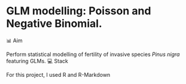 # GLM modelling: Poisson and Negative Binomial.

📊 Aim

Perform statistical modelling of fertility of invasive species *Pinus nigra* featuring GLMs.
💻 Stack

For this project, I used R and R-Markdown
